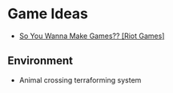 # Game Ideas

* [So You Wanna Make Games??  [Riot Games]](https://www.youtube.com/playlist?list=PL8SMCAZj7LAFRQVP9JlfNHwJFj1g1ejlQ)

## Environment

* Animal crossing terraforming system
